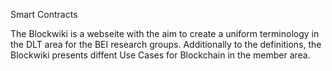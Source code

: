 Smart Contracts

The Blockwiki is a webseite with the aim to create a uniform terminology in the DLT area for the BEI research groups. Additionally to the definitions, the Blockwiki presents diffent Use Cases for Blockchain in the member area.


